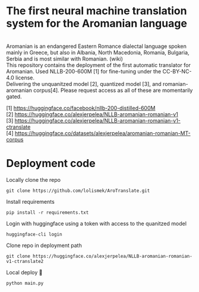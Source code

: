 # The first neural machine translation system for the Aromanian language
<br>
Aromanian is an endangered Eastern Romance dialectal language spoken mainly in Greece, but also in Albania, North Macedonia, Romania, Bulgaria, Serbia and is most similar with Romanian. (wiki)
<br> 
This repository contains the deployment of the first automatic translator for Aromanian. Used NLLB-200-600M [1] for fine-tuning under the CC-BY-NC-4.0 license.
<br>
Delivering the unquanitzed model [2], quantized model [3], and romanian-aromanian corpus[4]. Please request access as all of these are momentarily gated.    
<br>

[1] https://huggingface.co/facebook/nllb-200-distilled-600M
<br>
[2] https://huggingface.co/alexjerpelea/NLLB-aromanian-romanian-v1
<br>
[3] https://huggingface.co/alexjerpelea/NLLB-aromanian-romanian-v1-ctranslate
<br>
[4] https://huggingface.co/datasets/alexjerpelea/aromanian-romanian-MT-corpus

# Deployment code

Locally clone the repo
```
git clone https://github.com/lolismek/AroTranslate.git
```

Install requirements
```
pip install -r requirements.txt
```

Login with huggingface using a token with access to the quanitzed model 
```
huggingface-cli login
```

Clone repo in deployment path
```
git clone https://huggingface.co/alexjerpelea/NLLB-aromanian-romanian-v1-ctranslate2
```

Local deploy 🤗
```
python main.py
```

